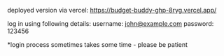 deployed version via vercel: https://budget-buddy-ghp-8ryg.vercel.app/


log in using following details:
username: john@example.com
password: 123456

*login process sometimes takes some time - please be patient
